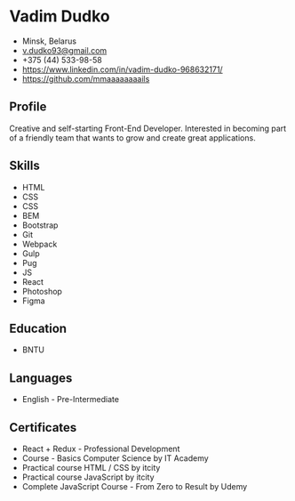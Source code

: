 # Vadim Dudko

- Minsk, Belarus
- v.dudko93@gmail.com
- +375 (44) 533-98-58
- https://www.linkedin.com/in/vadim-dudko-968632171/
- https://github.com/mmaaaaaaaails

## Profile

Creative and self-starting Front-End Developer. Interested in becoming part of a friendly team that wants to grow and create great applications.

## Skills

- HTML
- CSS
- CSS
- BEM
- Bootstrap
- Git
- Webpack
- Gulp
- Pug
- JS
- React
- Photoshop
- Figma

## Education

- BNTU

## Languages

- English - Pre-Intermediate

## Сertificates

- React + Redux - Professional Development
- Сourse - Basics Computer Science by IT Academy
- Practical course HTML / CSS by itcity
- Practical course JavaScript by itcity
- Complete JavaScript Course - From Zero to Result by Udemy
